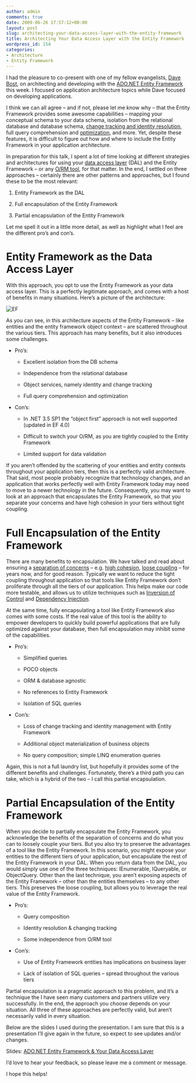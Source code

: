 ```yaml
---
author: admin
comments: true
date: 2009-06-26 17:57:12+00:00
layout: post
slug: architecting-your-data-access-layer-with-the-entity-framework
title: Architecting Your Data Access Layer with the Entity Framework
wordpress_id: 154
categories:
- Architecture
- Entity Framework
---
```


I had the pleasure to co-present with one of my fellow evangelists, [Dave Bost](http://davebost.com/blog/), on architecting and developing with the [ADO.NET Entity Framework](http://www.bing.com/search?q=ADO.NET+Entity+Framework+&form=QBRE&qs=n) this week. I focused on application architecture topics while Dave focused on developing applications.

I think we can all agree – and if not, please let me know why – that the Entity Framework provides some awesome capabilities – mapping your conceptual schema to your data schema, isolation from the relational database and database schema, [change tracking and identity resolution](http://msdn.microsoft.com/en-us/library/bb896269.aspx), full query comprehension and [optimization](http://blogs.msdn.com/adonet/archive/2008/03/27/ado-net-entity-framework-performance-comparison.aspx), and more. Yet, despite these features, it is difficult to figure out how and where to include the Entity Framework in your application architecture.

In preparation for this talk, I spent a lot of time looking at different strategies and architectures for using your [data access layer](http://www.bing.com/search?q=data+access+layer&mkt=en-us&FORM=IE8SRC) (DAL) and the Entity Framework – or any [O/RM tool](http://www.bing.com/search?q=object-relational+mapping&form=QBRE&qs=n), for that matter. In the end, I settled on three approaches – certainly there are other patterns and approaches, but I found these to be the most relevant:


1. Entity Framework as the DAL 

2. Full encapsulation of the Entity Framework 

3. Partial encapsulation of the Entity Framework 

Let me spell it out in a little more detail, as well as highlight what I feel are the different pro’s and con’s.

# Entity Framework as the Data Access Layer

With this approach, you opt to use the Entity Framework as your data access layer. This is a perfectly legitimate approach, and comes with a host of benefits in many situations. Here’s a picture of the architecture:

![EF](http://images.wadewegner.com/wordpress/2010/04/EF.png)

As you can see, in this architecture aspects of the Entity Framework – like entities and the entity framework object context – are scattered throughout the various tiers. This approach has many benefits, but it also introduces some challenges.

- Pro’s:
  
  * Excellent isolation from the DB schema 
   
  * Independence from the relational database 
   
  * Object services, namely identity and change tracking 
   
  * Full query comprehension and optimization 
 
- Con’s:
  
  * In .NET 3.5 SP1 the “object first” approach is not well supported (updated in EF 4.0) 
   
  * Difficult to switch your O/RM, as you are tightly coupled to the Entity Framework 
   
  * Limited support for data validation 
 

If you aren’t offended by the scattering of your entities and entity contexts throughout your application tiers, then this is a perfectly valid architecture. That said, most people probably recognize that technology changes, and an application that works perfectly well with Entity Framework today may need to move to a newer technology in the future. Consequently, you may want to look at an approach that encapsulates the Entity Framework, so that you separate your concerns and have high cohesion in your tiers without tight coupling.

# Full Encapsulation of the Entity Framework

There are many benefits to encapsulation. We have talked and read about ensuring a [separation of concerns](http://www.bing.com/search?q=separation+of+concerns&mkt=en-us&FORM=IE8SRC) – e.g. [high cohesion](http://en.wikipedia.org/wiki/Cohesion_(computer_science)), [loose coupling](http://en.wikipedia.org/wiki/Loose_coupling) – for years now, and for good reason. Typically we want to reduce the tight coupling throughout application so that tools like Entity Framework don’t proliferate through all the tiers of our application. This helps make our code more testable, and allows us to utilize techniques such as [Inversion of Control](http://en.wikipedia.org/wiki/Inversion_of_control) and [Dependency Injection](http://en.wikipedia.org/wiki/Dependency_injection).

At the same time, fully encapsulating a tool like Entity Framework also comes with some costs. If the real value of this tool is the ability to empower developers to quickly build powerful applications that are fully optimized against your database, then full encapsulation may inhibit some of the capabilities.

- Pro’s:
  
  * Simplified queries 
   
  * POCO objects 
   
  * ORM & database agnostic 
   
  * No references to Entity Framework 
   
  * Isolation of SQL queries 
 
- Con’s:
  
  * Loss of change tracking and identity management with Entity Framework 
   
  * Additional object materialization of business objects 
   
  * No query composition; simple LINQ enumeration queries 

Again, this is not a full laundry list, but hopefully it provides some of the different benefits and challenges. Fortunately, there’s a third path you can take, which is a hybrid of the two – I call this partial encapsulation.

# Partial Encapsulation of the Entity Framework

When you decide to partially encapsulate the Entity Framework, you acknowledge the benefits of the separation of concerns and do what you can to loosely couple your tiers. But you also try to preserve the advantages of a tool like the Entity Framework. In this scenario, you might expose your entities to the different tiers of your application, but encapsulate the rest of the Entity Framework in your DAL. When you return data from the DAL, you would simply use one of the three techniques: IEnumerable, IQueryable, or ObjectQuery. Other than the last technique, you aren’t exposing aspects of the Entity Framework – other than the entities themselves – to any other tiers. This preserves the loose coupling, but allows you to leverage the real value of the Entity Framework.

- Pro’s:
  
  * Query composition 
   
  * Identity resolution & changing tracking 
   
  * Some independence from O/RM tool 

- Con’s:
  
  * Use of Entity Framework entities has implications on business layer 
   
  * Lack of isolation of SQL queries – spread throughout the various tiers 

Partial encapsulation is a pragmatic approach to this problem, and it’s a technique the I have seen many customers and partners utilize very successfully. In the end, the approach you choose depends on your situation. All three of these approaches are perfectly valid, but aren’t necessarily valid in every situation.

Below are the slides I used during the presentation. I am sure that this is a presentation I’ll give again in the future, so expect to see updates and/or changes.

Slides: [ADO.NET Entity Framework & Your Data Access Layer](http://www.slideshare.net/wwegner/adonet-entity-framework-your-data-access-layer?type=powerpoint)    

I’d love to hear your feedback, so please leave me a comment or message.

I hope this helps!